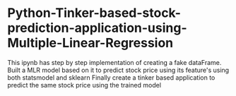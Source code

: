 # Python-Tinker-based-stock-prediction-application-using-Multiple-Linear-Regression
This ipynb has step by step implementation of creating a fake dataFrame.
Built a MLR model based on it to predict stock price using its feature's using both statsmodel and sklearn
Finally create a tinker based application to predict the same stock price using the trained model

